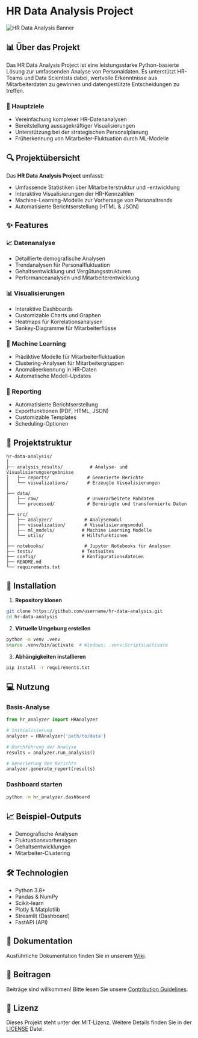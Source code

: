 # HR Data Analysis Project

![HR Data Analysis Banner](https://via.placeholder.com/1000x300.png?text=HR+Data+Analysis)

## 📊 Über das Projekt

Das HR Data Analysis Project ist eine leistungsstarke Python-basierte Lösung zur umfassenden Analyse von Personaldaten. Es unterstützt HR-Teams und Data Scientists dabei, wertvolle Erkenntnisse aus Mitarbeiterdaten zu gewinnen und datengestützte Entscheidungen zu treffen.

### 🎯 Hauptziele

- Vereinfachung komplexer HR-Datenanalysen
- Bereitstellung aussagekräftiger Visualisierungen
- Unterstützung bei der strategischen Personalplanung
- Früherkennung von Mitarbeiter-Fluktuation durch ML-Modelle

## 🔍 Projektübersicht

Das **HR Data Analysis Project** umfasst:

- Umfassende Statistiken über Mitarbeiterstruktur und -entwicklung
- Interaktive Visualisierungen der HR-Kennzahlen
- Machine-Learning-Modelle zur Vorhersage von Personaltrends
- Automatisierte Berichtserstellung (HTML & JSON)

## ✨ Features

### 📈 Datenanalyse
- Detaillierte demografische Analysen
- Trendanalysen für Personalfluktuation
- Gehaltsentwicklung und Vergütungsstrukturen
- Performanceanalysen und Mitarbeiterentwicklung

### 📊 Visualisierungen
- Interaktive Dashboards
- Customizable Charts und Graphen
- Heatmaps für Korrelationsanalysen
- Sankey-Diagramme für Mitarbeiterflüsse

### 🤖 Machine Learning
- Prädiktive Modelle für Mitarbeiterfluktuation
- Clustering-Analysen für Mitarbeitergruppen
- Anomalieerkennung in HR-Daten
- Automatische Modell-Updates

### 📑 Reporting
- Automatisierte Berichtserstellung
- Exportfunktionen (PDF, HTML, JSON)
- Customizable Templates
- Scheduling-Optionen

## 📁 Projektstruktur

```
hr-data-analysis/
│
├── analysis_results/          # Analyse- und Visualisierungsergebnisse
│   ├── reports/              # Generierte Berichte
│   └── visualizations/       # Erzeugte Visualisierungen
│
├── data/
│   ├── raw/                  # Unverarbeitete Rohdaten
│   └── processed/            # Bereinigte und transformierte Daten
│
├── src/
│   ├── analyzer/            # Analysemodul
│   ├── visualization/       # Visualisierungsmodul
│   ├── ml_models/          # Machine Learning Modelle
│   └── utils/              # Hilfsfunktionen
│
├── notebooks/               # Jupyter Notebooks für Analysen
├── tests/                  # Testsuites
├── config/                 # Konfigurationsdateien
├── README.md
└── requirements.txt
```

## 🚀 Installation

1. **Repository klonen**
```bash
git clone https://github.com/username/hr-data-analysis.git
cd hr-data-analysis
```

2. **Virtuelle Umgebung erstellen**
```bash
python -m venv .venv
source .venv/bin/activate  # Windows: .venv\Scripts\activate
```

3. **Abhängigkeiten installieren**
```bash
pip install -r requirements.txt
```

## 💻 Nutzung

### Basis-Analyse

```python
from hr_analyzer import HRAnalyzer

# Initialisierung
analyzer = HRAnalyzer('path/to/data')

# Durchführung der Analyse
results = analyzer.run_analysis()

# Generierung des Berichts
analyzer.generate_report(results)
```

### Dashboard starten

```bash
python -m hr_analyzer.dashboard
```

## 📈 Beispiel-Outputs

- Demografische Analysen
- Fluktuationsvorhersagen
- Gehaltsentwicklungen
- Mitarbeiter-Clustering

## 🛠 Technologien

- Python 3.8+
- Pandas & NumPy
- Scikit-learn
- Plotly & Matplotlib
- Streamlit (Dashboard)
- FastAPI (API)

## 📝 Dokumentation

Ausführliche Dokumentation finden Sie in unserem [Wiki](https://github.com/username/hr-data-analysis/wiki).

## 🤝 Beitragen

Beiträge sind willkommen! Bitte lesen Sie unsere [Contribution Guidelines](CONTRIBUTING.md).

## 📄 Lizenz

Dieses Projekt steht unter der MIT-Lizenz. Weitere Details finden Sie in der [LICENSE](LICENSE) Datei.
